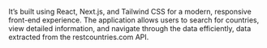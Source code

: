 It’s built using React, Next.js, and Tailwind CSS for a modern, responsive front-end experience.
The application allows users to search for countries, view detailed information, and navigate through the data efficiently, data extracted from the restcountries.com API.
